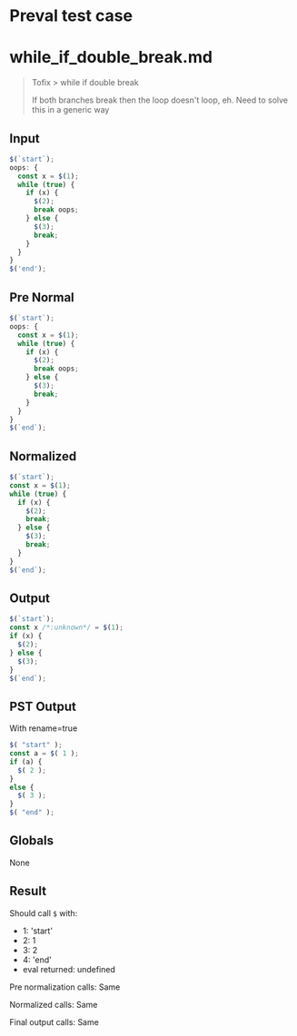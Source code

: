 # Preval test case

# while_if_double_break.md

> Tofix > while if double break
>
> If both branches break then the loop doesn't loop, eh.
> Need to solve this in a generic way

## Input

`````js filename=intro
$(`start`);
oops: {
  const x = $(1);
  while (true) {
    if (x) {
      $(2);
      break oops;
    } else {
      $(3);
      break;
    }
  }
}
$('end');
`````

## Pre Normal


`````js filename=intro
$(`start`);
oops: {
  const x = $(1);
  while (true) {
    if (x) {
      $(2);
      break oops;
    } else {
      $(3);
      break;
    }
  }
}
$(`end`);
`````

## Normalized


`````js filename=intro
$(`start`);
const x = $(1);
while (true) {
  if (x) {
    $(2);
    break;
  } else {
    $(3);
    break;
  }
}
$(`end`);
`````

## Output


`````js filename=intro
$(`start`);
const x /*:unknown*/ = $(1);
if (x) {
  $(2);
} else {
  $(3);
}
$(`end`);
`````

## PST Output

With rename=true

`````js filename=intro
$( "start" );
const a = $( 1 );
if (a) {
  $( 2 );
}
else {
  $( 3 );
}
$( "end" );
`````

## Globals

None

## Result

Should call `$` with:
 - 1: 'start'
 - 2: 1
 - 3: 2
 - 4: 'end'
 - eval returned: undefined

Pre normalization calls: Same

Normalized calls: Same

Final output calls: Same
